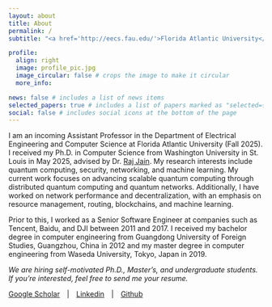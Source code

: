 ```yaml
---
layout: about
title: About
permalink: /
subtitle: "<a href='http://eecs.fau.edu/'>Florida Atlantic University</a> Email: <a href='mailto:yangz@fau.edu'>yangz@fau.edu</a>"

profile:
  align: right
  image: profile_pic.jpg
  image_circular: false # crops the image to make it circular
  more_info: 

news: false # includes a list of news items
selected_papers: true # includes a list of papers marked as "selected={true}"
social: false # includes social icons at the bottom of the page
---
```


I am an incoming Assistant Professor in the Department of Electrical Engineering and Computer Science at Florida Atlantic University (Fall 2025). I received my Ph.D. in Computer Science from Washington University in St. Louis in May 2025, advised by Dr. [Raj Jain](https://www.cse.wustl.edu/~jain/). My research interests include quantum computing, security, networking, and machine learning. My current work focuses on advancing scalable quantum computing through distributed quantum computing and quantum networks. Additionally, I have worked on network performance and decentralization, with an emphasis on resource management, routing, blockchains, and machine learning.

Prior to this, I worked as a Senior Software Engineer at companies such as Tencent, Baidu, and DJI between 2011 and 2017. I received my bachelor degree in computer engineering from Guangdong University of Foreign Studies, Guangzhou, China in 2012 and my master degree in computer engineering from Waseda University, Tokyo, Japan in 2019.

<em>We are hiring self-motivated Ph.D., Master’s, and undergraduate students. If you’re interested, feel free to send me your resume.</em>

[Google Scholar](https://scholar.google.com/citations?user=gba_8H8AAAAJ) <span style="padding: 0 10px;">|</span> [Linkedin](https://www.linkedin.com/in/zebo-yang-8232a919/) <span style="padding: 0 10px;">|</span> [Github](https://github.com/zebo)